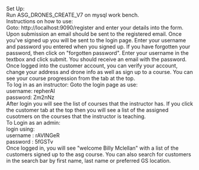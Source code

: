 Set Up:<br>
Run ASG_DRONES_CREATE_V7 on mysql work bench.<br>
Instructions on how to use:<br>
Goto: http://localhost:9090/register and enter your details into the form.
Upon submission an email should be sent to the registered email. Once you've signed up you will be sent to the login page.
Enter your username and password you entered when you signed up. 
If you have forgotten your password, then click on "forgotten password". Enter your username in the textbox and click submit. 
You should receive an email with the password. <br>
Once logged into the customer account, you can verify your account, change your address and drone info as well as sign up to a course. You can see your course progression from the tab at the top. <br>
To log in as an instructor:
Goto the login page as use:<br>
username: repherAI <br>
password: Zm2nNz <br>
After login you will see the list of courses that the instructor has. If you click the customer tab at the top then you will see a list of the assigned cusotmers on the courses that the instructor is teaching. <br>
To Login as an admin: <br>
login using:<br>
username : rAVINGeR <br>
password : 5fGSTv <br>
Once logged in, you will see "welcome Billy Mclellan" with a list of the customers signed up to the asg course. You can also search for customers in the search bar by first name, last name or preferred GS location. 
  